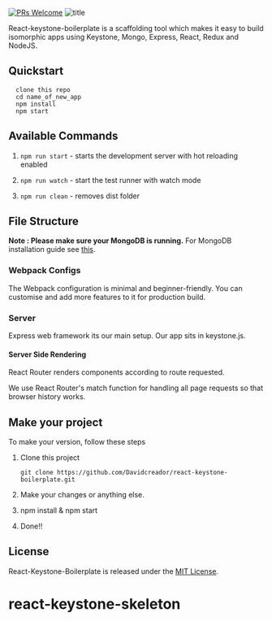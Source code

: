 [![PRs Welcome](https://img.shields.io/badge/PRs-welcome-brightgreen.svg?style=flat-square)](http://makeapullrequest.com)
![title](https://travis-ci.org/codersForFun/react-keystone-boilerplate.svg?branch=master)

React-keystone-boilerplate is a scaffolding tool which makes it easy to build isomorphic apps using Keystone, Mongo, Express, React, Redux and NodeJS.

## Quickstart

```
  clone this repo
  cd name_of_new_app
  npm install
  npm start
```

## Available Commands

1. `npm run start` - starts the development server with hot reloading enabled

4. `npm run watch` - start the test runner with watch mode

5. `npm run clean` - removes dist folder

## File Structure

**Note : Please make sure your MongoDB is running.** For MongoDB installation guide see [this](https://docs.mongodb.org/v3.0/installation/).

### Webpack Configs

The Webpack configuration is minimal and beginner-friendly. You can customise and add more features to it for production build.

### Server

Express web framework its our main setup. Our app sits in keystone.js.

#### Server Side Rendering

React Router renders components according to route requested.

We use React Router's match function for handling all page requests so that browser history works.

## Make your project
To make your version, follow these steps

1. Clone this project
    ```
    git clone https://github.com/Davidcreador/react-keystone-boilerplate.git
    ```

2. Make your changes or anything else.

3. npm install & npm start

4. Done!!

## License
React-Keystone-Boilerplate is released under the [MIT License](http://www.opensource.org/licenses/MIT).
# react-keystone-skeleton
